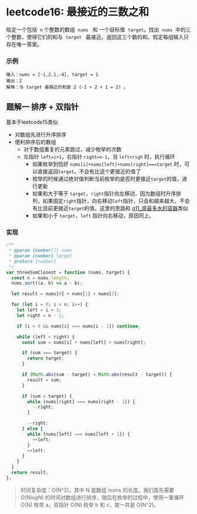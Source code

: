 # leetcode16: 最接近的三数之和

给定一个包括  `n` 个整数的数组  `nums`   和 一个目标值  `target`。找出  `nums`  中的三个整数，使得它们的和与  `target`   最接近。返回这三个数的和。假定每组输入只存在唯一答案。

### 示例

```
输入：nums = [-1,2,1,-4], target = 1
输出：2
解释：与 target 最接近的和是 2 (-1 + 2 + 1 = 2) 。
```

## 题解一 排序 + 双指针

基本于leetcode15类似

- 对数组先进行升序排序
- 便利排序后的数组
  - 对于数组重复的元素跳过，减少枚举的次数
  - 左指针 `left=i+1`，右指针 `right=n-1`，当 `left<righ` 时，执行循环
    - 如果枚举到恰好 `nums[i]+nums[left]+nums[right]===target` 时，可以直接返回`target`，不会有比这个更接近的值了
    - 枚举的时候通过绝对值判断当前枚举的是否时更接近`target`的值，进行更新
    - 如果和大于等于 `target`，`right`指针向左移动，因为数组时升序排列，如果固定`right`指针，向右移动`left`指针，只会和越来越大，不会有比目前更接近`target`的值，这里的思路和 [q11\_盛最多水的容器](../q11_盛最多水的容器/container-with-most-water.md)类似
    - 如果和小于 `target`，`left` 指针向右移动，原因同上。

### 实现

```js
/**
 * @param {number[]} nums
 * @param {number} target
 * @return {number}
 */
var threeSumClosest = function (nums, target) {
  const n = nums.length;
  nums.sort((a, b) => a - b);

  let result = nums[0] + nums[1] + nums[2];

  for (let i = 0; i < n; i++) {
    let left = i + 1;
    let right = n - 1;

    if (i > 0 && nums[i] === nums[i - 1]) continue;

    while (left < right) {
      const sum = nums[i] + nums[left] + nums[right];

      if (sum === target) {
        return target;
      }

      if (Math.abs(sum - target) < Math.abs(result - target)) {
        result = sum;
      }

      if (sum > target) {
        while (nums[right] === nums[right - 1]) {
          --right;
        }

        --right;
      } else {
        while (nums[left] === nums[left + 1]) {
          ++left;
        }
        ++left;
      }
    }
  }
  return result;
};
```

> 时间复杂度：O(N^2)，其中 N 是数组 nums 的长度。我们首先需要 O(NlogN) 的时间对数组进行排序，随后在枚举的过程中，使用一重循环 O(N) 枚举 a，双指针 O(N) 枚举 b 和 c，故一共是 O(N^2)。
